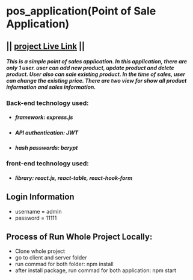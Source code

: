 # pos_application(Point of Sale Application)
## || [project Live Link](https://applicationpos.herokuapp.com/) ||

##### This is a simple point of sales application. In this application, there are only 1 user. user can add new product, update product and delete product. User also can sale existing product. In the time of sales, user can change the existing price. There are two view for show all product information and sales information.

### Back-end technology used:
* ##### framework: express.js
* ##### API authentication: JWT
* ##### hash passwords: bcrypt

### front-end technology used:
* ##### library: react.js, react-table, react-hook-form

## Login Information
* username = admin
* password = 11111

## Process of Run Whole Project Locally:
* Clone whole project
* go to client and server folder
* run commad for both folder: npm install
* after install package, run commad for both application: npm start
